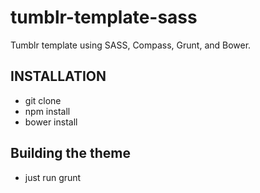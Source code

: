 tumblr-template-sass
====================

Tumblr template using SASS, Compass, Grunt, and Bower.

## INSTALLATION
 - git clone
 - npm install
 - bower install

## Building the theme
 - just run grunt
